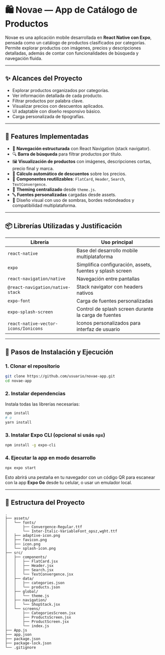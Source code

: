 # 🛍️ Novae — App de Catálogo de Productos

Novae es una aplicación mobile desarrollada en **React Native con Expo**, pensada como un catálogo de productos clasificados por categorías. Permite explorar productos con imágenes, precios y descripciones detalladas, además de contar con funcionalidades de búsqueda y navegación fluida.

---

## ✨ Alcances del Proyecto

- Explorar productos organizados por categorías.
- Ver información detallada de cada producto.
- Filtrar productos por palabra clave.
- Visualizar precios con descuentos aplicados.
- UI adaptable con diseño responsivo básico.
- Carga personalizada de tipografías.

---

## 🔧 Features Implementadas

- 📁 **Navegación estructurada** con React Navigation (stack navigator).
- 🔍 **Barra de búsqueda** para filtrar productos por título.
- 🖼️ **Visualización de productos** con imágenes, descripciones cortas, precio final y marca.
- 🧮 **Cálculo automático de descuentos** sobre los precios.
- 🧠 **Componentes reutilizables**: `FlatCard`, `Header`, `Search`, `TextConvergence`.
- 🎨 **Theming centralizado** desde `theme.js`.
- 🔤 **Fuentes personalizadas** cargadas desde assets.
- 📱 Diseño visual con uso de sombras, bordes redondeados y compatibilidad multiplataforma.

---

## 📦 Librerías Utilizadas y Justificación

| Librería                            | Uso principal                                                               |
|-------------------------------------|------------------------------------------------------------------------------|
| `react-native`                      | Base del desarrollo mobile multiplataforma                                  |
| `expo`                              | Simplifica configuración, assets, fuentes y splash screen                   |
| `react-navigation/native`           | Navegación entre pantallas                                                  |
| `@react-navigation/native-stack`    | Stack navigator con headers nativos                                         |
| `expo-font`                         | Carga de fuentes personalizadas                                             |
| `expo-splash-screen`                | Control de splash screen durante la carga de fuentes                        |
| `react-native-vector-icons/Ionicons`| Iconos personalizados para interfaz de usuario                              |

---

## 🚀 Pasos de Instalación y Ejecución

### 1. Clonar el repositorio
```bash
git clone https://github.com/usuario/novae-app.git
cd novae-app
```

### 2. Instalar dependencias
Instala todas las librerías necesarias:
```bash
npm install
# o
yarn install
```

### 3. Instalar Expo CLI (opcional si usás `npx`)
```bash
npm install -g expo-cli
```

### 4. Ejecutar la app en modo desarrollo
```bash
npx expo start
```

Esto abrirá una pestaña en tu navegador con un código QR para escanear con la app **Expo Go** desde tu celular, o usar un emulador local.

---

## 🧱 Estructura del Proyecto

```
.
├── assets/
│   └── fonts/
│       ├── Convergence-Regular.ttf
│       └── Inter-Italic-VariableFont_opsz,wght.ttf
│   ├── adaptive-icon.png
│   ├── favicon.png
│   ├── icon.png
│   └── splash-icon.png
├── src/
│   ├── components/
│   │   ├── FlatCard.jsx
│   │   ├── Header.jsx
│   │   ├── Search.jsx
│   │   └── TextConvergence.jsx
│   ├── data/
│   │   ├── categories.json
│   │   └── products.json
│   ├── global/
│   │   └── theme.js
│   ├── navigation/
│   │   └── ShopStack.jsx
│   └── screens/
│       ├── CategoriesScreen.jsx
│       ├── ProductsScreen.jsx
│       ├── ProductScreen.jsx
│       └── index.js
├── App.js
├── app.json
├── package.json
├── package-lock.json
└── .gitignore
